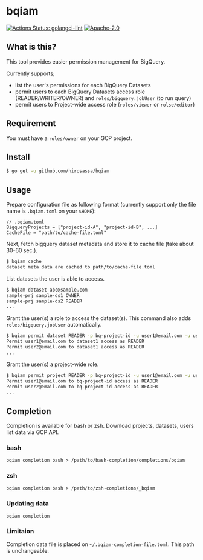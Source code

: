# bqiam

[![Actions Status: golangci-lint](https://github.com/hirosassa/bqiam/workflows/golangci-lint/badge.svg)](https://github.com/hirosassa/bqiam/actions?query=workflow%3A"golangci-lint")
[![Apache-2.0](https://img.shields.io/github/license/hirosassa/bqiam)](LICENSE)


## What is this?

This tool provides easier permission management for BigQuery.

Currently supports;

- list the user's permissions for each BigQuery Datasets
- permit users to each BigQuery Datasets access role (READER/WRITER/OWNER) and `roles/bigquery.jobUser` (to run query)
- permit users to Project-wide access role (`roles/viewer` or `rolse/editor`) 


## Requirement

You must have a `roles/owner` on your GCP project.


## Install

```bash
$ go get -u github.com/hirosassa/bqiam
```


## Usage

Prepare configuration file as following format (currently support only the file name is `.bqiam.toml` on your `$HOME`):

```
// .bqiam.toml
BigqueryProjects = ["project-id-A", "project-id-B", ...]
CacheFile = "path/to/cache-file.toml"
```

Next, fetch bigquery dataset metadata and store it to cache file (take about 30-60 sec.).

```bash
$ bqiam cache
dataset meta data are cached to path/to/cache-file.toml
```

List datasets the user is able to access.
```bash
$ bqiam dataset abc@sample.com
sample-prj sample-ds1 OWNER
sample-prj sample-ds2 READER
...
```

Grant the user(s) a role to access the dataset(s). This command also adds `roles/bigquery.jobUser` automatically.

```bash
$ bqiam permit dataset READER -p bq-project-id -u user1@email.com -u user2@email.com -d dataset1 -d dataset2
Permit user1@email.com to dataset1 access as READER
Permit user2@email.com to dataset1 access as READER
...

```

Grant the user(s) a project-wide role.
```bash
$ bqiam permit project READER -p bq-project-id -u user1@email.com -u user2@email.com
Permit user1@email.com to bq-project-id access as READER
Permit user2@email.com to bq-project-id access as READER
...

```

## Completion
Completion is available for bash or zsh.
Download projects, datasets, users list data via GCP API.

### bash
```
bqiam completion bash > /path/to/bash-completion/completions/bqiam
```

### zsh
```
bqiam completion bash > /path/to/zsh-completions/_bqiam
```

### Updating data
```
bqiam completion
```


### Limitaion
Completion data file is placed on `~/.bqiam-completion-file.toml`.
This path is unchangeable.